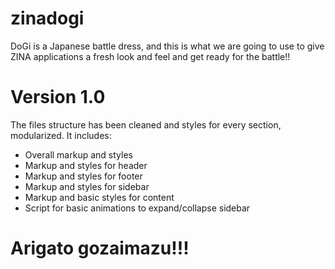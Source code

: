 # zinadogi
DoGi is a Japanese battle dress, and this is what we are going to use to give ZINA applications a fresh look and feel and get ready for the battle!!
# Version 1.0
The files structure has been cleaned and styles for every section, modularized. It includes:
* Overall markup and styles
* Markup and styles for header
* Markup and styles for footer
* Markup and styles for sidebar
* Markup and basic styles for content
* Script for basic animations to expand/collapse sidebar

# Arigato gozaimazu!!!
